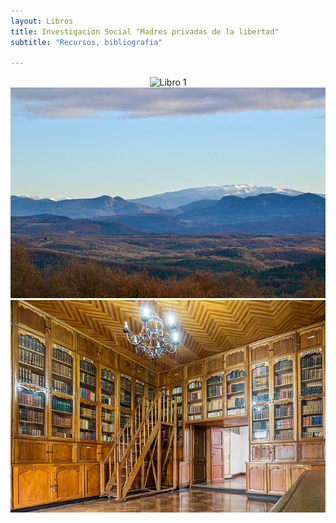 ```yaml
---
layout: Libros
title: Investigacion Social "Madres privadas de la libertad"
subtitle: "Recursos, bibliografia"

---
```

<html lang="es">
<head>
  <meta charset="UTF-8">
  <meta name="viewport" content="width=device-width, initial-scale=1">
  <title>Libros publicados</title>
  <link rel="stylesheet" href="style.css">
<style>
.image-container {
  text-align: center; /* Centra el contenedor */
}

.image-container img {
  display: inline-block; /*  Las imágenes se muestran en línea */
  width: 30%; /* Ajusta el ancho para que quepan 3 */
  margin: 0 1%; /* Espacio entre imágenes */
}
</style>
</head>
<body>
  <div class="image-container">
    <img src="Images/Areszt_śledczy_w_Zabrzu.jpg" alt="Libro 1">
    <img src="Images/Madres,_La_Bastide-de-Bousignac_(2).jpg " alt="Libro 2">
    <img src="Images/Museo_de_la_Catedral_de_Quito,_Quito,_Ecuador,_2015-07-22,_DD_94-96_HDR.JPG " alt="Libro 3">
  </div>
</body>
</html>

